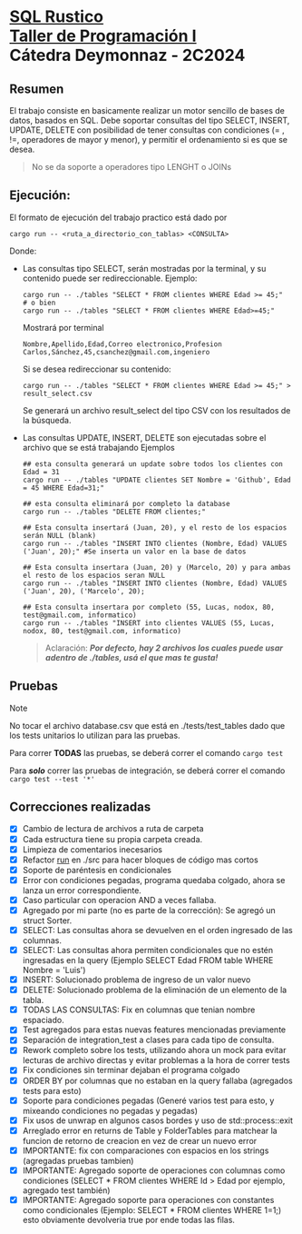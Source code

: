 # [SQL Rustico](https://taller-1-fiuba-rust.github.io/proyecto/24C2/ejercicio_individual.html)<br />[Taller de Programación I](https://taller-1-fiuba-rust.github.io/inicio.html)<br />Cátedra Deymonnaz - 2C2024  

## Resumen
El trabajo consiste en basicamente realizar un motor sencillo de bases de datos, basados en SQL.
Debe soportar consultas del tipo SELECT, INSERT, UPDATE, DELETE con posibilidad de tener
consultas con condiciones (= , !=, operadores de mayor y menor), y permitir el ordenamiento si es
que se desea.
> No se da soporte a operadores tipo LENGHT o JOINs

## Ejecución:
El formato de ejecución del trabajo practico está dado por 
```
cargo run -- <ruta_a_directorio_con_tablas> <CONSULTA>
```
Donde:
* Las consultas tipo SELECT, serán mostradas por la terminal, y su contenido puede ser redireccionable.
    Ejemplo: 

    ```
    cargo run -- ./tables "SELECT * FROM clientes WHERE Edad >= 45;"
    # o bien
    cargo run -- ./tables "SELECT * FROM clientes WHERE Edad>=45;"
    ```

    Mostrará por terminal

    ```
    Nombre,Apellido,Edad,Correo electronico,Profesion
    Carlos,Sánchez,45,csanchez@gmail.com,ingeniero
    ```

    Si se desea redireccionar su contenido:

    ```
    cargo run -- ./tables "SELECT * FROM clientes WHERE Edad >= 45;" > result_select.csv
    ```

    Se generará un archivo result_select del tipo CSV con los resultados de la búsqueda.

* Las consultas UPDATE, INSERT, DELETE son ejecutadas sobre el archivo que se está trabajando
    Ejemplos
    ```
    ## esta consulta generará un update sobre todos los clientes con Edad = 31
    cargo run -- ./tables "UPDATE clientes SET Nombre = 'Github', Edad = 45 WHERE Edad=31;"

    ## esta consulta eliminará por completo la database 
    cargo run -- ./tables "DELETE FROM clientes;" 

    ## Esta consulta insertará (Juan, 20), y el resto de los espacios serán NULL (blank)
    cargo run -- ./tables "INSERT INTO clientes (Nombre, Edad) VALUES ('Juan', 20);" #Se inserta un valor en la base de datos

    ## Esta consulta insertara (Juan, 20) y (Marcelo, 20) y para ambas el resto de los espacios seran NULL
    cargo run -- ./tables "INSERT INTO clientes (Nombre, Edad) VALUES ('Juan', 20), ('Marcelo', 20);

    ## Esta consulta insertara por completo (55, Lucas, nodox, 80, test@gmail.com, informatico)
    cargo run -- ./tables "INSERT into clientes VALUES (55, Lucas, nodox, 80, test@gmail.com, informatico)
    ```

    > Aclaración: ***Por defecto, hay 2 archivos los cuales puede usar adentro de ./tables, usá el que mas te gusta!***

## Pruebas

> [!NOTE]
> No tocar el archivo database.csv que está en ./tests/test_tables dado que los tests unitarios
> lo utilizan para las pruebas.

Para correr **TODAS** las pruebas, se deberá correr el comando
`
cargo test
`

Para ***solo*** correr las pruebas de integración, se deberá correr el comando
`
cargo test --test '*'
`

## Correcciones realizadas

- [x] Cambio de lectura de archivos a ruta de carpeta
- [x] Cada estructura tiene su propia carpeta creada.
- [x] Limpieza de comentarios inecesarios
- [x] Refactor [run](https://github.com/lucas794/20242c_tpindividual_taller/blob/ee3c77fc37aa7f4291fd7df8e4af1758ee08b7e7/src/main.rs#L30) en ./src para hacer bloques de código mas cortos
- [x] Soporte de paréntesis en condicionales
- [x] Error con condiciones pegadas, programa quedaba colgado, ahora se lanza un error correspondiente.
- [x] Caso particular con operacion AND a veces fallaba.
- [x] Agregado por mi parte (no es parte de la corrección): Se agregó un struct Sorter.
- [x] SELECT: Las consultas ahora se devuelven en el orden ingresado de las columnas.
- [x] SELECT: Las consultas ahora permiten condicionales que no estén ingresadas en la query (Ejemplo SELECT Edad FROM table WHERE Nombre = 'Luis')
- [x] INSERT: Solucionado problema de ingreso de un valor nuevo
- [x] DELETE: Solucionado problema de la eliminación de un elemento de la tabla.
- [x] TODAS LAS CONSULTAS: Fix en columnas que tenian nombre espaciado.
- [x] Test agregados para estas nuevas features mencionadas previamente
- [x] Separación de integration_test a clases para cada tipo de consulta.
- [x] Rework completo sobre los tests, utilizando ahora un mock para evitar lecturas de archivo directas y evitar problemas a la hora de correr tests
- [x] Fix condiciones sin terminar dejaban el programa colgado
- [x] ORDER BY por columnas que no estaban en la query fallaba (agregados tests para esto)
- [x] Soporte para condiciones pegadas (Generé varios test para esto, y mixeando condiciones no pegadas y pegadas)
- [x] Fix usos de unwrap en algunos casos bordes y uso de std::process::exit
- [x] Arreglado error en returns de Table y FolderTables para matchear la funcion de retorno de creacion en vez de crear un nuevo error
- [x] IMPORTANTE: fix con comparaciones con espacios en los strings (agregadas pruebas tambien)
- [x] IMPORTANTE: Agregado soporte de operaciones con columnas como condiciones (SELECT * FROM clientes WHERE Id > Edad por ejemplo, agregado test también)
- [x] IMPORTANTE: Agregado soporte para operaciones con constantes como condicionales (Ejemplo: SELECT * FROM clientes WHERE 1=1;) esto obviamente devolveria true por ende todas las filas.
